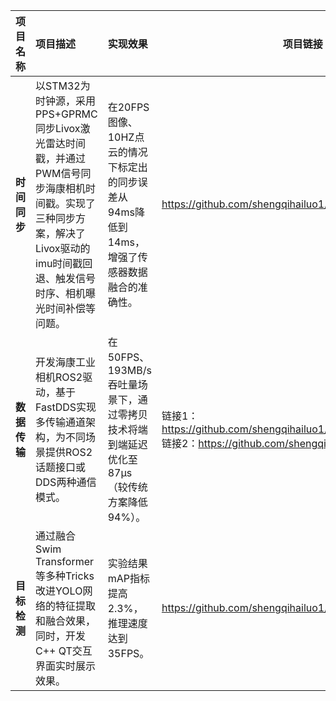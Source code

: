 |   项目名称   | 项目描述                                                     | 实现效果                                                     | 项目链接                                                     |
| :----------: | :----------------------------------------------------------- | :----------------------------------------------------------- | ------------------------------------------------------------ |
| **时间同步** | 以STM32为时钟源，采用PPS+GPRMC同步Livox激光雷达时间戳，并通过PWM信号同步海康相机时间戳。实现了三种同步方案，解决了Livox驱动的imu时间戳回退、触发信号时序、相机曝光时间补偿等问题。 | 在20FPS图像、10HZ点云的情况下标定出的同步误差从94ms降低到14ms，增强了传感器数据融合的准确性。 | https://github.com/shengqihailuo1/Time_Synchronization       |
| **数据传输** | 开发海康工业相机ROS2驱动，基于FastDDS实现多传输通道架构，为不同场景提供ROS2话题接口或DDS两种通信模式。 | 在50FPS、193MB/s吞吐量场景下，通过零拷贝技术将端到端延迟优化至87μs（较传统方案降低94%）。 | 链接1： https://github.com/shengqihailuo1/HikRobot_Camera_ROS2 <br />链接2：https://github.com/shengqihailuo1/fastDDS_image |
| **目标检测** | 通过融合Swim Transformer等多种Tricks改进YOLO网络的特征提取和融合效果，同时，开发C++ QT交互界面实时展示效果。 | 实验结果mAP指标提高 2.3%，推理速度达到35FPS。                | https://github.com/shengqihailuo1/Object_detection           |

